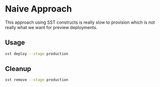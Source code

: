 # Naive Approach

This approach using SST constructs is really slow to provision which is not really what we want for preview deployments.

## Usage

```bash
sst deploy --stage production
```

## Cleanup

```bash
sst remove --stage production
```

